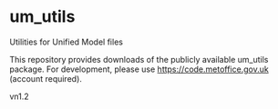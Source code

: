 # um_utils
Utilities for Unified Model files

This repository provides downloads of the publicly available um_utils package. For development, please use https://code.metoffice.gov.uk (account required).

vn1.2
